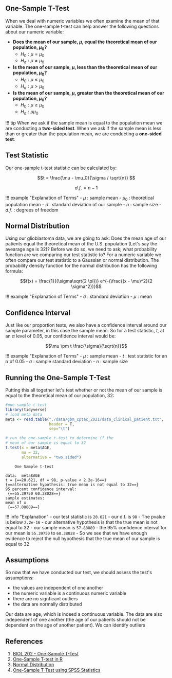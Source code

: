 ## One-Sample T-Test

When we deal with numeric variables we often examine the mean of that variable. The one-sample t-test can help answer the following questions about our 
numeric variable:

- **Does the mean of our sample, $\mu$, equal the theoretical mean of our population, $\mu_0$?**
    - $H_0: \mu = \mu_0$
    - $H_a: \mu \neq \mu_0$
- **Is the mean of our sample, $\mu$, less than the theoretical mean of our population, $\mu_0$?**
    - $H_0: \mu \le \mu_0$
    - $H_a: \mu > \mu_0$
- **Is the mean of our sample, $\mu$, greater than the theoretical mean of our population, $\mu_0$?**
    - $H_0: \mu \ge \mu_0$
    - $H_a: \mu  \mu_0$

!!! tip
    When we ask if the sample mean is equal to the population mean we are conducting a **two-sided test**. When we ask if the sample mean is less than 
    or greater than the population mean, we are conducting a **one-sided test**.

## Test Statistic

Our one-sample t-test statistic can be calculated by:

$$t = \frac{\mu - \mu_0}{\sigma / \sqrt{n}} $$

$$d.f. = n - 1$$

!!! example "Explanation of Terms"
    - $\mu$ : sample mean
    - $\mu_0$ : theoretical population mean
    - $\sigma$ : standard deviation of our sample
    - $n$ : sample size
    - $d.f.$ : degrees of freedom

## Normal Distribution

Using our glioblastoma data, we are going to ask: Does the mean age of our patients equal the theoretical mean of the U.S. population (Let's say the avearage age is 32)? Before we do so, we need to ask; what probability function are we comparing our test statistic to? For a numeric variable we often compare our test statistic to a Gaussian or normal distribution. The probability density function for the normal distribution has the following formula:

$$f(x) = \frac{1}{(\sigma\sqrt{2 \pi})} e^{-(\frac{(x - \mu)^2}{2 \sigma^2})}$$

!!! example "Explanation of Terms"
    - $\sigma$ : standard deviation
    - $\mu$ : mean

## Confidence Interval

Just like our proportion tests, we also have a confidence interval around our sample parameter, in this case the sample mean. So for a test statistic, $t$, at an $\alpha$ level of 0.05, our confidence interval would be:

$$\mu \pm t \frac{\sigma}{\sqrt{n}}$$

!!! example "Explanation of Terms"
    - $\mu$ : sample mean
    - $t$ : test statistic for an $\alpha$ of 0.05
    - $\sigma$ : sample standard deviation
    - $n$ :  sample size

## Running the One-Sample T-Test

Putting this all together let's test whether or not the mean of our sample is equal to the theoretical mean of our population, 32:

```R
#one-sample t-test
library(tidyverse)
# load meta data
meta <- read.table("./data/gbm_cptac_2021/data_clinical_patient.txt",
                   header = T,
                   sep="\t")

# run the one-sample t-test to determine if the
# mean of our sample is equal to 32
t.test(x = meta$AGE,
       mu = 32,
       alternative = "two.sided")
```

```
	One Sample t-test

data:  meta$AGE
t = {==20.621, df = 98, p-value < 2.2e-16==}
{==alternative hypothesis: true mean is not equal to 32==}
95 percent confidence interval:
 {==55.39750 60.38028==}
sample estimates:
mean of x 
 {==57.88889==} 
```

!!! info "Explanation"
    - our test statistic is `20.621`
    - our d.f. is `98`
    - The pvalue is below `2.2e-16`
    - our alternative hypothesis is that the true mean is not equal to 32
    - our sample mean is `57.88889` 
    - the 95% confidence interval for our mean is `55.39750` to `60.38028`
    - So we see that we have enough evidence to reject the null hypothesis that the true mean of our sample is equal to 32
    
## Assumptions

So now that we have conducted our test, we should assess the test's assumptions:

- the values are independent of one another
- the numeric variable is a continuous numeric variable
- there are no signficant outliers
- the data are normally distributed

Our data are age, which is indeed a continuous variable. The data are also independent of one another (the age of our patients should not be dependent on the age of another patient). We can identify outliers 

## References

1. [BIOL 202 - One-Sample T-Test](https://ubco-biology.github.io/BIOL202/onesamp_t_test.html)
2. [One-Sample T-test in R](http://www.sthda.com/english/wiki/one-sample-t-test-in-r)
3. [Normal Distribution](https://en.wikipedia.org/wiki/Normal_distribution)
4. [One-Sample T-Test using SPSS Statistics](https://statistics.laerd.com/spss-tutorials/one-sample-t-test-using-spss-statistics.php)
